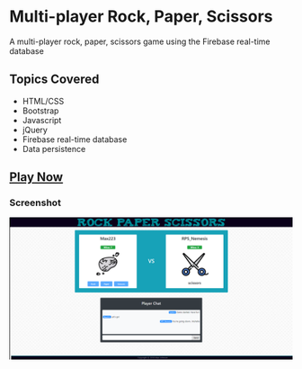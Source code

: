 # Multi-player Rock, Paper, Scissors
A multi-player rock, paper, scissors game using the Firebase real-time database

## Topics Covered
*  HTML/CSS
*  Bootstrap
*  Javascript
*  jQuery
*  Firebase real-time database
*  Data persistence

## [Play Now](https://maxrjohnson23.github.io/Multiplayer-RPS/ "Multiplayer RPS")

### Screenshot
![RPS Screenshot](sample/screenshot.jpg?raw=true "Multiplayer RPS")